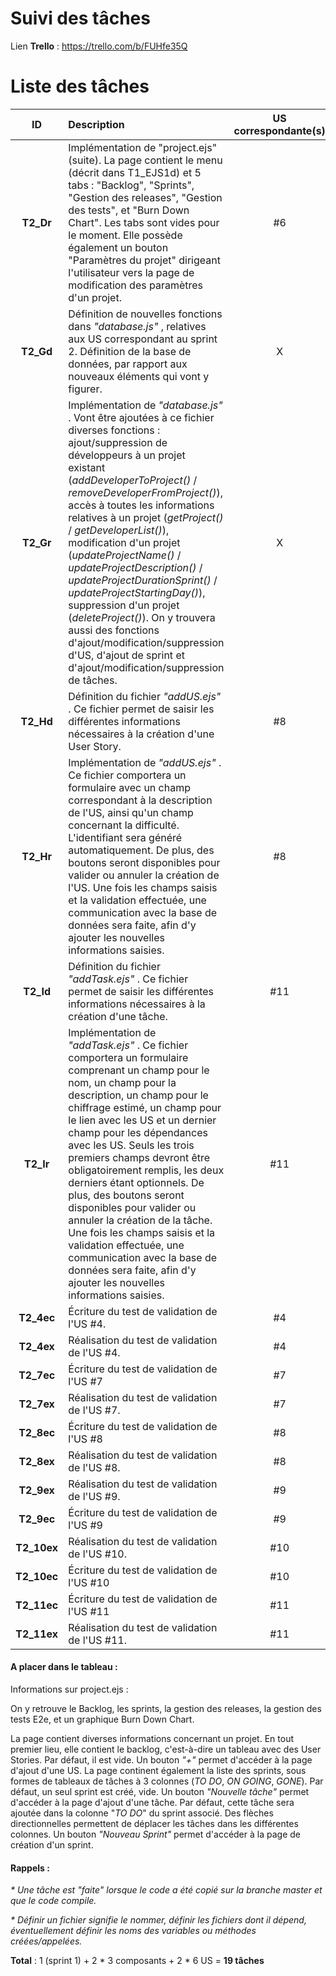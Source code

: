 # Suivi des tâches

Lien __Trello__ : https://trello.com/b/FUHfe35Q

# Liste des tâches

| ID | Description | US correspondante(s) | Dépendances |  Avancement | chiffrage (j/h) |
|:--:|:------------|:--------------------:|:----------:|:-------------:|:---------------:|
| __T2_Dr__ | Implémentation de "project.ejs" (suite). La page contient le menu (décrit dans T1_EJS1d) et 5 tabs : "Backlog", "Sprints", "Gestion des releases", "Gestion des tests", et "Burn Down Chart". Les tabs sont vides pour le moment. Elle possède également un bouton "Paramètres du projet" dirigeant l'utilisateur vers la page de modification des paramètres d'un projet. | #6 |  | ON GOING | 0.5 |
| __T2_Gd__ | Définition de nouvelles fonctions dans _"database.js"_ , relatives aux US correspondant au sprint 2. Définition de la base de données, par rapport aux nouveaux éléments qui vont y figurer. | X |  | ON GOING | 0.5 |
| __T2_Gr__ | Implémentation de _"database.js"_ . Vont être ajoutées à ce fichier diverses fonctions : ajout/suppression de développeurs à un projet existant (_addDeveloperToProject()_ / _removeDeveloperFromProject()_), accès à toutes les informations relatives à un projet (_getProject()_ / _getDeveloperList()_), modification d'un projet (_updateProjectName()_ / _updateProjectDescription()_ / _updateProjectDurationSprint()_ / _updateProjectStartingDay()_), suppression d'un projet (_deleteProject()_). On y trouvera aussi des fonctions d'ajout/modification/suppression d'US, d'ajout de sprint et d'ajout/modification/suppression de tâches. | X |  | ON GOING | 1.5 |
| __T2_Hd__ | Définition du fichier _"addUS.ejs"_ . Ce fichier permet de saisir les différentes informations nécessaires à la création d'une User Story. | #8 |  | TO DO | 0.5 |
| __T2_Hr__ | Implémentation de _"addUS.ejs"_ . Ce fichier comportera un formulaire avec un champ correspondant à la description de l'US, ainsi qu'un champ concernant la difficulté. L'identifiant sera généré automatiquement. De plus, des boutons seront disponibles pour valider ou annuler la création de l'US. Une fois les champs saisis et la validation effectuée, une communication avec la base de données sera faite, afin d'y ajouter les nouvelles informations saisies. | #8 |  | TO DO | 0.5 |
| __T2_Id__ | Définition du fichier _"addTask.ejs"_ . Ce fichier permet de saisir les différentes informations nécessaires à la création d'une tâche. | #11 |  | TO DO | 0.5 |
| __T2_Ir__ | Implémentation de _"addTask.ejs"_ . Ce fichier comportera un formulaire comprenant un champ pour le nom, un champ pour la description, un champ pour le chiffrage estimé, un champ pour le lien avec les US et un dernier champ pour les dépendances avec les US. Seuls les trois premiers champs devront être obligatoirement remplis, les deux derniers étant optionnels. De plus, des boutons seront disponibles pour valider ou annuler la création de la tâche. Une fois les champs saisis et la validation effectuée, une communication avec la base de données sera faite, afin d'y ajouter les nouvelles informations saisies. | #11 |  | TO DO | 0.5 |
| __T2_4ec__ | Écriture du test de validation de l'US #4. | #4 |  | TO DO | 0.5 |
| __T2_4ex__ | Réalisation du test de validation de l'US #4. | #4 |  | TO DO | 0.5 |
| __T2_7ec__ | Écriture du test de validation de l'US #7 | #7 |  | TO DO | 0.5 |
| __T2_7ex__ | Réalisation du test de validation de l'US #7. | #7 |  | TO DO | 0.5 |
| __T2_8ec__ | Écriture du test de validation de l'US #8 | #8 |  | TO DO | 0.5 |
| __T2_8ex__ | Réalisation du test de validation de l'US #8. | #8 |  | TO DO | 0.5 |
| __T2_9ex__ | Réalisation du test de validation de l'US #9. | #9 |  | TO DO | 0.5 |
| __T2_9ec__ | Écriture du test de validation de l'US #9 | #9 |  | TO DO | 0.5 |
| __T2_10ex__ | Réalisation du test de validation de l'US #10. | #10 |  | TO DO | 0.5 |
| __T2_10ec__ | Écriture du test de validation de l'US #10 | #10 |  | TO DO | 0.5 |
| __T2_11ec__ | Écriture du test de validation de l'US #11 | #11 |  | TO DO | 0.5 |
| __T2_11ex__ | Réalisation du test de validation de l'US #11. | #11 |  | TO DO | 0.5 |

#### A placer dans le tableau :

Informations sur project.ejs :

On y retrouve le Backlog, les sprints, la gestion des releases, la gestion des tests E2e, et un graphique Burn Down Chart.

La page contient diverses informations concernant un projet. En tout premier lieu, elle contient le backlog, c'est-à-dire un tableau avec des User Stories. Par défaut, il est vide. Un bouton _"+"_ permet d'accéder à la page d'ajout d'une US. La page continent également la liste des sprints, sous formes de tableaux de tâches à 3 colonnes (_TO DO_, _ON GOING_, _GONE_). Par défaut, un seul sprint est créé, vide. Un bouton _"Nouvelle tâche"_ permet d'accéder à la page d'ajout d'une tâche. Par défaut, cette tâche sera ajoutée dans la colonne "_TO DO_" du sprint associé. Des flèches directionnelles permettent de déplacer les tâches dans les différentes colonnes. Un bouton _"Nouveau Sprint"_ permet d'accéder à la page de création d'un sprint.

  #### Rappels :

  _* Une tâche est "faite" lorsque le code a été copié sur la branche master et que le code compile._

  _* Définir un fichier signifie le nommer, définir les fichiers dont il dépend, éventuellement définir les noms des variables ou méthodes créées/appelées._

__Total__ : 1 (sprint 1) + 2 \* 3 composants + 2 \* 6 US = __19 tâches__
